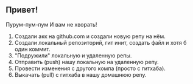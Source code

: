 ## Привет!

Пурум-пум-пум
И вам не хворать!

1. Создали акк на github.com и создали новую репу на нём.
2. Создали локальный репозиторий, гит инит, создать файл и хотя б один коммит.
3. "Подружили" локальную и удаленную репы.
4. Отправить (push) нашу локальную на удаленную репу.
5. Провести изменения с другого компа (просто с гитхаба).
6. Выкачать (pull)  с гитхаба в нашу домашнюю репу.